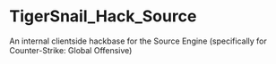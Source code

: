 # TigerSnail_Hack_Source
An internal clientside hackbase for the Source Engine (specifically for Counter-Strike: Global Offensive)
